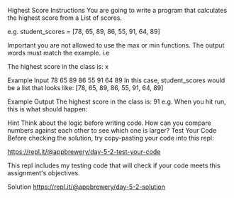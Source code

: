 Highest Score
Instructions
You are going to write a program that calculates the highest score from a List of scores.

e.g. student_scores = [78, 65, 89, 86, 55, 91, 64, 89]

Important you are not allowed to use the max or min functions. The output words must match the example. i.e

The highest score in the class is: x

Example Input
78 65 89 86 55 91 64 89
In this case, student_scores would be a list that looks like: [78, 65, 89, 86, 55, 91, 64, 89]

Example Output
The highest score in the class is: 91
e.g. When you hit run, this is what should happen:

Hint
Think about the logic before writing code. How can you compare numbers against each other to see which one is larger?
Test Your Code
Before checking the solution, try copy-pasting your code into this repl:

https://repl.it/@appbrewery/day-5-2-test-your-code

This repl includes my testing code that will check if your code meets this assignment's objectives.

Solution
https://repl.it/@appbrewery/day-5-2-solution
